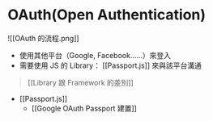 # OAuth(Open Authentication)
![[OAuth 的流程.png]]
- 使用其他平台（Google, Facebook......）來登入
- 需要使用 JS 的 Library： [[Passport.js]] 來與該平台溝通

> [[Library 跟 Framework 的差別]]

 - [[Passport.js]]
	 - [[Google OAuth Passport 建置]]
